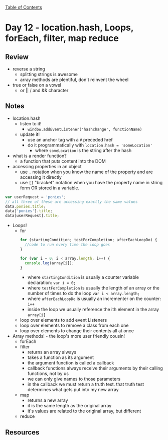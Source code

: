 [Table of Contents](/README.md)

# Day 12 - location.hash, Loops, forEach, filter, map reduce

## Review
- reverse a string
  - splitting strings is awesome
  - array methods are plentiful, don't reinvent the wheel
- true or false on a vowel
  - or ||  / and && character


## Notes
- location.hash
  - listen to it!
    -  `window.addEventListener('hashchange', functionName)`
  - update it!
    - use an anchor tag with a `#` preceded href
    - do it programmatically with `location.hash = 'someLocation'`
      - where `someLocation` is the string after the hash
- what is a render function?
  - a function that puts content into the DOM
- accessing properties in an object
  - use `.` notation when you know the name of the property and are accessing it directly
  - use `[]` "bracket" notation when you have the property name in string form OR stored in a variable.
```js
var userRequest = 'ponies';
// all three of these are accessing exactly the same values
data.ponies.title;
data['ponies'].title;
data[userRequest].title;
```
- Loops!
  - for
    ```js
    for (startingCondition; testForCompletion; afterEachLoopDo) {
      //code to run every time the loop goes
    }
    ```
    ```js
    for (var i = 0; i < array.length; i++) {
      console.log(array[i]);
    }
    ```
      - where `startingCondition` is usually a counter variable declaration: `var i = 0;`
      - where `testForCompletion` is usually the length of an array or the number of times to do the loop `var i < array.length;`
      - where `afterEachLoopDo` is usually an incrementer on the counter: `i++`
      - inside the loop we usually reference the ith element in the array `array[i]`
  - loop over elements to add event Listeners
  - loop over elements to remove a class from each one
  - loop over elements to change their contents all at once
- Array methods! - the loop's more user friendly cousin!
  - forEach
  - filter
    - returns an array always
    - takes a function as its argument
    - the argument function is called a callback
    - callback functions always receive their arguments by their calling functions, not by us
    - we can only give names to those parameters
    - in the callback we must return a truth test. that truth test determines what gets put into my new array
  - map
    - returns a new array
    - it is the same length as the original array
    - it's values are related to the original array, but different
  - reduce

## Resources
